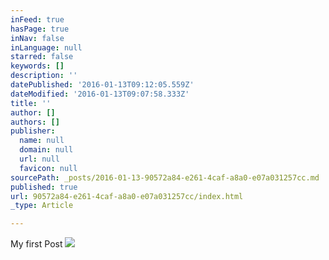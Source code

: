 ```yaml
---
inFeed: true
hasPage: true
inNav: false
inLanguage: null
starred: false
keywords: []
description: ''
datePublished: '2016-01-13T09:12:05.559Z'
dateModified: '2016-01-13T09:07:58.333Z'
title: ''
author: []
authors: []
publisher:
  name: null
  domain: null
  url: null
  favicon: null
sourcePath: _posts/2016-01-13-90572a84-e261-4caf-a8a0-e07a031257cc.md
published: true
url: 90572a84-e261-4caf-a8a0-e07a031257cc/index.html
_type: Article

---
```

My first Post
![](https://the-grid-user-content.s3-us-west-2.amazonaws.com/d89905df-8ee2-42de-af17-f13655561159.jpg)